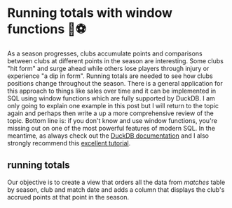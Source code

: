 # Running totals with window functions 🦆⚽

As a season progresses, clubs accumulate points and comparisons between clubs at different points in the season are interesting. Some clubs "hit form" and surge ahead while others lose players through injury or experience "a dip in form". Running totals are needed to see how clubs positions change throughout the season. There is a general application for this approach to things like sales over time and it can be implemented in SQL using window functions which are fully supported by DuckDB. I am only going to explain one example in this post but I will return to the topic again and perhaps then write a up a more comprehensive review of the topic. Bottom line is: if you don't know and use window functions, you're missing out on one of the most powerful features of modern SQL. In the meantime, as always check out the [DuckDB documentation](https://duckdb.org/docs/sql/functions/window_functions.html) and I also strongly recommend this [excellent tutorial](https://www.cpard.xyz/posts/sql_window_functions_tutorial/).

## running totals

Our objective is to create a view that orders all the data from _matches_ table by season, club and match date and adds a column that displays the club's accrued points at that point in the season.
